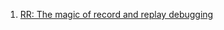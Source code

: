  1. [RR: The magic of record and replay debugging](https://johnysswlab.com/rr-the-magic-of-recording-and-replay-debugging/)
